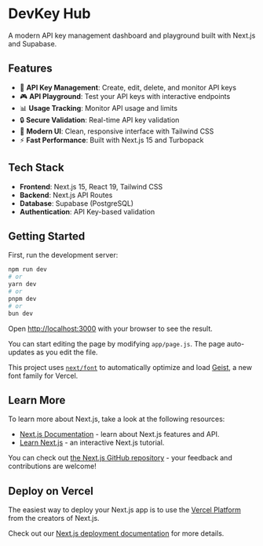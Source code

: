 # DevKey Hub

A modern API key management dashboard and playground built with Next.js and Supabase.

## Features

- 🔑 **API Key Management**: Create, edit, delete, and monitor API keys
- 🎮 **API Playground**: Test your API keys with interactive endpoints
- 📊 **Usage Tracking**: Monitor API usage and limits
- 🔒 **Secure Validation**: Real-time API key validation
- 🎨 **Modern UI**: Clean, responsive interface with Tailwind CSS
- ⚡ **Fast Performance**: Built with Next.js 15 and Turbopack

## Tech Stack

- **Frontend**: Next.js 15, React 19, Tailwind CSS
- **Backend**: Next.js API Routes
- **Database**: Supabase (PostgreSQL)
- **Authentication**: API Key-based validation

## Getting Started

First, run the development server:

```bash
npm run dev
# or
yarn dev
# or
pnpm dev
# or
bun dev
```

Open [http://localhost:3000](http://localhost:3000) with your browser to see the result.

You can start editing the page by modifying `app/page.js`. The page auto-updates as you edit the file.

This project uses [`next/font`](https://nextjs.org/docs/app/building-your-application/optimizing/fonts) to automatically optimize and load [Geist](https://vercel.com/font), a new font family for Vercel.

## Learn More

To learn more about Next.js, take a look at the following resources:

- [Next.js Documentation](https://nextjs.org/docs) - learn about Next.js features and API.
- [Learn Next.js](https://nextjs.org/learn) - an interactive Next.js tutorial.

You can check out [the Next.js GitHub repository](https://github.com/vercel/next.js) - your feedback and contributions are welcome!

## Deploy on Vercel

The easiest way to deploy your Next.js app is to use the [Vercel Platform](https://vercel.com/new?utm_medium=default-template&filter=next.js&utm_source=create-next-app&utm_campaign=create-next-app-readme) from the creators of Next.js.

Check out our [Next.js deployment documentation](https://nextjs.org/docs/app/building-your-application/deploying) for more details.
